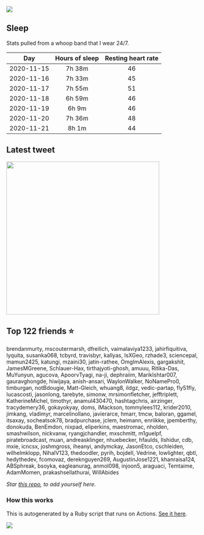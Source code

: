 ![](https://github.com/mscoutermarsh/mscoutermarsh/blob/master/Enter_Mike.gif?raw=true)

## Sleep
Stats pulled from a whoop band that I wear 24/7.

|Day|Hours of sleep|Resting heart rate|
|:-:|:-:|:-:|
|2020-11-15|7h 38m|46|
|2020-11-16|7h 33m|45|
|2020-11-17|7h 55m|51|
|2020-11-18|6h 59m|46|
|2020-11-19|6h 9m|46|
|2020-11-20|7h 36m|48|
|2020-11-21|8h 1m|44|

## Latest tweet
[<img src="https://hcti.io/v1/image/3b54832c-8c46-452a-a32a-ff8debd0136b" width="400">](https://twitter.com/mscccc/status/1328868325200338944)

## Top 122 friends ⭐️
brendanmurty, mscoutermarsh, dfreilich, vaimalaviya1233, jahirfiquitiva, lyquita, susanka068, tcbyrd, travisbyr, kallyas, IsXGeo, rzhade3, sciencepal, mamun2425, katungi, mzaini30, jatin-rathee, OmgImAlexis, gargakshit, JamesMGreene, Schlauer-Hax, tirthajyoti-ghosh, amuuu, Ritika-Das, MuYunyun, agucova, ApoorvTyagi, na-ji, dephraiim, MarikIshtar007, gauravghongde, hiwijaya, anish-ansari, WaylonWalker, NoNamePro0, timburgan, notBdougie, Matt-Gleich, whuang8, ildgz, vedic-partap, fly51fly, lucascosti, jasonlong, tarebyte, simonw, mrsimonfletcher, jefftriplett, KatherineMichel, timothyr, anamul430470, hashtagchris, airzinger, tracydemery36, gokayokyay, doms, iMackson, tommylees112, krider2010, jimkang, vladimyr, marcelinollano, javierarce, hmarr, tmcw, baloran, ggamel, itsaxay, socheatsok78, bradpurchase, jclem, heimann, enriikke, jpemberthy, donokuda, BenEmdon, nixpad, eliperkins, maestromac, nholden, smashwilson, nickvanw, ryangjchandler, mxschmitt, m1guelpf, piratebroadcast, muan, andreasklinger, nhuebecker, hfaulds, Ilshidur, cdb, mxie, icncsx, joshmgross, iheanyi, andymckay, JasonEtco, cschleiden, wilhelmklopp, NihalV123, thedoodler, pyrih, bojdell, Vedrine, lowlighter, qbtl, hedythedev, fcomovaz, dereknguyen269, AugustinJose1221, khanraisa124, ABSphreak, bsoyka, eagleanurag, anmol098, injoon5, araguaci, Temtaime, AdamMomen, prakashsellathurai, WillAbides

*Star [this repo](https://github.com/mscoutermarsh/mscoutermarsh), to add yourself here.*

### How this works
This is autogenerated by a Ruby script that runs on Actions. [See it here](https://github.com/mscoutermarsh/mscoutermarsh).


![](https://github.com/mscoutermarsh/mscoutermarsh/blob/master/teeter.gif?raw=true)
